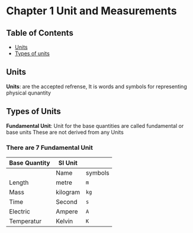 # Chapter 1 Unit and Measurements 

## Table of Contents

- [Units](#unit)
- [Types of units](#types-of-units)

## Units

**Units**: are the accepted refrense, It is words and symbols for representing physical qunantity

## Types of Units

**Fundamental Unit**: Unit for the base quantities are called fundamental or base units These are not derived from any Units

### There are 7 Fundamental Unit 

| Base Quantity | SI Unit | |
| -------- | ------- | ---|
|           |Name | symbols|
|           Length| metre| `m`|
| Mass| kilogram| `kg`|
| Time | Second | `s`|
| Electric| Ampere| `A`|
|Temperatur| Kelvin| `K`|




